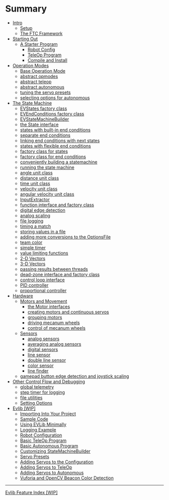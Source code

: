 # Summary

- [Intro](./intro/README.md)
    - [Setup](./intro/setup.md)
    - [The FTC Framework](./intro/ftc_framework.md)
- [Starting Out]()
    - [A Starter Program](./starter/program/README.md)
        - [Robot Config](./starter/program/config.md)
        - [TeleOp Program](./starter/program/tele_op.md)
        - [Compile and Install](./starter/program/install.md)
- [Operation Modes](./opmodes/README.md)
    - [Base Operation Mode](./opmodes/base.md)
    - [abstract opmodes](./evlib/AbstractOp.md)
    - [abstract teleop](./evlib/AbstractTeleOp.md)
    - [abstract autonomous](./evlib/AbstractAutoOp.md)
    - [tuning the servo presets](./evlib/AbstractServoTuneOp.md)
    - [selecting options for autonomous](./evlib/AbstractOptionsOp.md)
- [The State Machine]()
    - [EVStates factory class](./evlib/EVStates.md)
    - [EVEndConditions factory class](./evlib/EVEndConditions.md)
    - [EVStateMachineBuilder](./evlib/EVStateMachineBuilder.md)
    - [the State interface](./state_machine_framework/State.md)
    - [states with built-in end conditions](./state_machine_framework/BasicAbstractState.md)
    - [separate end conditions](./state_machine_framework/EndCondition.md)
    - [linking end conditions with next states](./state_machine_framework/StateMap.md)
    - [states with flexible end conditions](./state_machine_framework/AbstractState.md)
    - [factory class for states](./state_machine_framework/States.md)
    - [factory class for end conditions](./state_machine_framework/EndConditions.md)
    - [conveniently building a statemachine](./state_machine_framework/StateMachineBuilder.md)
    - [running the state machine](./state_machine_framework/StateMachine.md)
    - [angle unit class](./state_machine_framework/Angle.md)
    - [distance unit class](./state_machine_framework/Distance.md)
    - [time unit class](./state_machine_framework/Time.md)
    - [velocity unit class](./state_machine_framework/Velocity.md)
    - [angular velocity unit class](./state_machine_framework/AngularVelocity.md)
    - [InputExtractor](./state_machine_framework/InputExtractor.md)
    - [function interface and factory class](./state_machine_framework/Functions.md)
    - [digital edge detection](./state_machine_framework/DigitalInputEdgeDetector.md)
    - [analog scaling](./state_machine_framework/AnalogInputScaler.md)
    - [file logging](./state_machine_framework/Logger.md)
    - [timing a match](./state_machine_framework/MatchTimer.md)
    - [storing values in a file](./state_machine_framework/OptionsFile.md)
    - [adding more conversions to the OptionsFile](./state_machine_framework/Converters.md)
    - [team color](./state_machine_framework/TeamColor.md)
    - [simple timer](./state_machine_framework/StateTimer.md)
    - [value limiting functions](./state_machine_framework/Utility.md)
    - [2-D Vectors](./state_machine_framework/Vector2D.md)
    - [3-D Vectors](./state_machine_framework/Vector3D.md)
    - [passing results between threads](./state_machine_framework/ResultReceiver.md)
    - [dead-zone interface and factory class](./state_machine_framework/DeadZone.md)
    - [control loop interface](./state_machine_framework/ControlLoop.md)
    - [PID controller](./state_machine_framework/PIDController.md)
    - [proportional controller](./state_machine_framework/ProportionalController.md)
- [Hardware]()
    - [Motors and Movement]()
        - [the Motor interfaces](./evlib/Motor-and-MotorEnc.md)
        - [creating motors and continuous servos](./evlib/Creating-Motors.md)
        - [grouping motors](./evlib/NMotors.md)
        - [driving mecanum wheels](./evlib/Mecanum-Wheels.md)
        - [control of mecanum wheels](./evlib/Mecanum-Control.md)
    - [Sensors]()
        - [analog sensors](./evlib/Analog-Sensors.md)
        - [averaging analog sensors](./evlib/AveragedSensor.md)
        - [digital sensors](./evlib/Digital-Sensors.md)
        - [line sensor](./evlib/CalibratedLineSensor.md)
        - [double line sensor](./evlib/DoubleLineSensor.md)
        - [color sensor](./evlib/ColorSensor.md)
        - [line finder](./evlib/LineFinder.md)
    - [gamepad button edge detection and joystick scaling](./evlib/GamepadManager.md)
- [Other Control Flow and Debugging]()
    - [global telemetry](./evlib/Telem.md)
    - [step timer for logging](./evlib/StepTimer.md)
    - [file utilities](./evlib/FileUtil.md)
    - [Setting Options](./metaprogramming/options.md)
- [Evlib [WIP]](./evlib/Home.md)
    - [Importing Into Your Project](./evlib/Importing-Into-Your-Project.md)
    - [Sample Code](./evlib/Sample-Code.md)
    - [Using EVLib Minimally](./evlib/Using-EVLib-Minimally.md)
    - [Logging Example](./evlib/Logging-Example.md)
    - [Robot Configuration](./evlib/Robot-Configuration.md)
    - [Basic TeleOp Program](./evlib/Basic-TeleOp-Program.md)
    - [Basic Autonomous Program](./evlib/Basic-Autonomous-Program.md)
    - [Customizing StateMachineBuilder](./evlib/Customizing-StateMachineBuilder.md)
    - [Servo Presets](./evlib/Servo-Presets.md)
    - [Adding Servos to the Configuration](./evlib/Adding-Servos-to-the-Configuration.md)
    - [Adding Servos to TeleOp](./evlib/Adding-Servos-to-TeleOp.md)
    - [Adding Servos to Autonomous](./evlib/Adding-Servos-to-Autonomous.md)
    - [Vuforia and OpenCV Beacon Color Detection](./evlib/Vuforia-and-OpenCV-Beacon-Color-Detection.md) 
---
[Evlib Feature Index [WIP]](./evlib/Features.md)
